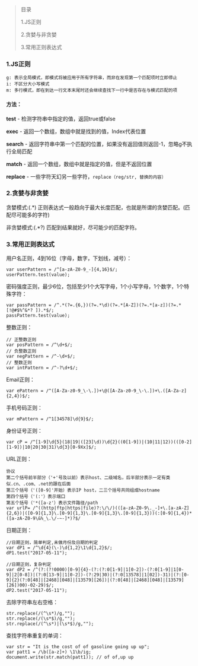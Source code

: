 > 目录
>
> 1.JS正则
>
> 2.贪婪与非贪婪
>
> 3.常用正则表达式

### 1.JS正则

    g: 表示全局模式，即模式将被应用于所有字符串，而非在发现第一个匹配项时立即停止
    i: 不区分大小写模式
    m: 多行模式，即在到达一行文本末尾时还会继续查找下一行中是否存在与模式匹配的项

#### 方法：
**test** - 检测字符串中指定的值，返回true或false

**exec** - 返回一个数组，数组中就是找到的值，Index代表位置

**search** - 返回字符串中第一个匹配的位置，如果没有返回值则返回-1，忽略g不执行全局匹配

**match** - 返回一个数组，数组中就是指定的值，但是不返回位置

**replace** - 一些字符天幻另一些字符，`replace（reg/str, 替换的内容）`

### 2.贪婪与非贪婪

贪婪模式:(.*) 正则表达式一般趋向于最大长度匹配，也就是所谓的贪婪匹配。(匹配尽可能多的字符)

非贪婪模式:(.*?) 匹配到结果就好，尽可能少的匹配字符。

### 3.常用正则表达式
用户名正则，4到16位（字母，数字，下划线，减号）：

    var userPattern = /^[a-zA-Z0-9_-]{4,16}$/;
    userPattern.test(value);
    
密码强度正则，最少6位，包括至少1个大写字母，1个小写字母，1个数字，1个特殊字符：

    var passPattern = /^.*(?=.{6,})(?=.*\d)(?=.*[A-Z])(?=.*[a-z])(?=.*[!@#$%^&*? ]).*$/;
    passPattern.test(value);
    
整数正则：

    // 正整数正则
    var posPattern = /^\d+$/;
    // 负整数正则
    var negPattern = /^-\d+$/;
    // 整数正则
    var intPattern = /^-?\d+$/;
    
Email正则：

    var ePattern = /^([A-Za-z0-9_\-\.])+\@([A-Za-z0-9_\-\.])+\.([A-Za-z]{2,4})$/;
    
手机号码正则：

    var mPattern = /^1[34578]\d{9}$/;
    
身份证号正则：

    var cP = /^[1-9]\d{5}(18|19|([23]\d))\d{2}((0[1-9])|(10|11|12))(([0-2][1-9])|10|20|30|31)\d{3}[0-9Xx]$/;
    
URL正则：

    协议
    第二个括号前半部分（'+'号及以前）表示host、二级域名，后半部分表示一定有类似.cn、.com、.net的跟在后面
    第三个括号（'([0-9]'开始）表示IP host，二三个括号共同组成hostname
    第四个括号（'(:'）表示端口
    第五个括号（'*([a-z'）表示文件路径/path
    var urlP= /^((http|ftp|https|file)?:\/\/)(([a-zA-Z0-9\._-]+\.[a-zA-Z]{2,6})|([0-9]{1,3}\.[0-9]{1,3}\.[0-9]{1,3}\.[0-9]{1,3}))(:[0-9]{1,4})*([a-zA-Z0-9\&%_\.\/-~-]*)?$/
    
日期正则：

    //日期正则，简单判定,未做月份及日期的判定
    var dP1 = /^\d{4}(\-)\d{1,2}\1\d{1,2}$/;
    dP1.test("2017-05-11");
    
    //日期正则，复杂判定
    var dP2 = /^(?:(?!0000)[0-9]{4}-(?:(?:0[1-9]|1[0-2])-(?:0[1-9]|1[0-9]|2[0-8])|(?:0[13-9]|1[0-2])-(?:29|30)|(?:0[13578]|1[02])-31)|(?:[0-9]{2}(?:0[48]|[2468][048]|[13579][26])|(?:0[48]|[2468][048]|[13579][26])00)-02-29)$/;
    dP2.test("2017-05-11");
    
去除字符串左右空格：

    str.replace(/(^\s*)/g,"");
    str.replace(/(\s*$)/g,"");
    str.replace(/(^\s*)|(\s*$)/g,"");

查找字符串重复的单词：

    var str = "It is the cost of of gasoline going up up";
    var patt1 = /\b([a-z]+) \1\b/ig;
    document.write(str.match(patt1)); // of of,up up